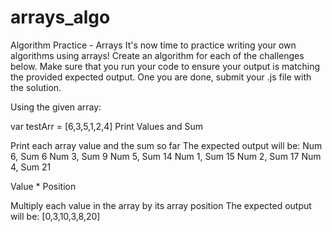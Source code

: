 # arrays_algo

Algorithm Practice - Arrays
It's now time to practice writing your own algorithms using arrays!  Create an algorithm for each of the challenges below.  Make sure that you run your code to ensure your output is matching the provided expected output.   One you are done, submit your .js file with the solution.

Using the given array:

var testArr = [6,3,5,1,2,4]
Print Values and Sum

Print each array value and the sum so far
The expected output will be: 
Num 6, Sum 6
Num 3, Sum 9
Num 5, Sum 14
Num 1, Sum 15
Num 2, Sum 17
Num 4, Sum 21


Value * Position

Multiply each value in the array by its array position
The expected output will be:
[0,3,10,3,8,20]